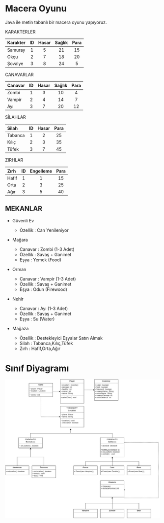 # Macera Oyunu

Java ile metin tabanlı bir macera oyunu yapıyoruz.

KARAKTERLER

| Karakter | ID  | Hasar | Sağlık | Para |
| :------- | :-: | :---: | :----: | :--: |
| Samuray  |  1  |   5   |   21   |  15  |
| Okçu     |  2  |   7   |   18   |  20  |
| Şovalye  |  3  |   8   |   24   |  5   |

CANAVARLAR

| Canavar | ID  | Hasar | Sağlık | Para |
| :------ | :-: | :---: | :----: | :--: |
| Zombi   |  1  |   3   |   10   |  4   |
| Vampir  |  2  |   4   |   14   |  7   |
| Ayı     |  3  |   7   |   20   |  12  |

SİLAHLAR

| Silah   | ID  | Hasar | Para |
| :------ | :-: | :---: | :--: |
| Tabanca |  1  |   2   |  25  |
| Kılıç   |  2  |   3   |  35  |
| Tüfek   |  3  |   7   |  45  |

ZIRHLAR

| Zırh  | ID  | Engelleme | Para |
| :---- | :-: | :-------: | :--: |
| Hafif |  1  |     1     |  15  |
| Orta  |  2  |     3     |  25  |
| Ağır  |  3  |     5     |  40  |

## MEKANLAR

- Güvenli Ev
  - Özellik : Can Yenileniyor
- Mağara

  - Canavar : Zombi (1-3 Adet)
  - Özellik : Savaş + Ganimet
  - Eşya : Yemek (Food)

- Orman

  - Canavar : Vampir (1-3 Adet)
  - Özellik : Savaş + Ganimet
  - Eşya : Odun (Firewood)

- Nehir

  - Canavar : Ayı (1-3 Adet)
  - Özellik : Savaş + Ganimet
  - Eşya : Su (Water)

- Mağaza
  - Özellik : Destekleyici Eşyalar Satın Almak
  - Silah : Tabanca,Kılıç,Tüfek
  - Zırh : Hafif,Orta,Ağır

# Sınıf Diyagramı

![classDiagram](class-diagram.jpg)
